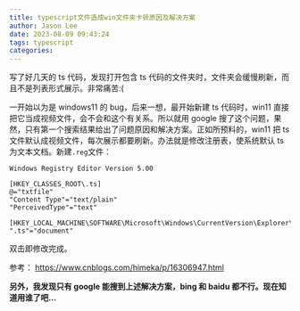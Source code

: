 ```yaml
---
title: typescript文件造成win文件夹卡顿原因及解决方案
author: Jason Lee
date: 2023-08-09 09:43:24
tags: typescript
categories:
---
```


写了好几天的 ts 代码，发现打开包含 ts 代码的文件夹时，文件夹会缓慢刷新，而且不是列表形式展示。非常痛苦:(

一开始以为是 windows11 的 bug，后来一想，最开始新建 ts 代码时，win11 直接把它当成视频文件，会不会和这个有关系。所以就用 google 搜了这个问题，果然，只有第一个搜索结果给出了问题原因和解决方案。正如所预料的，win11 把 ts 文件默认成视频文件，每次展示都要刷新。办法就是修改注册表，使系统默认 ts 为文本文档。新建`.reg`文件：

```
Windows Registry Editor Version 5.00

[HKEY_CLASSES_ROOT\.ts]
@="txtfile"
"Content Type"="text/plain"
"PerceivedType"="text"

[HKEY_LOCAL_MACHINE\SOFTWARE\Microsoft\Windows\CurrentVersion\Explorer\KindMap]
".ts"="document"
```

双击即修改完成。

参考：
https://www.cnblogs.com/himeka/p/16306947.html

**另外，我发现只有 google 能搜到上述解决方案，bing 和 baidu 都不行。现在知道用谁了吧...**
